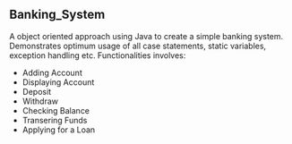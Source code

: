 ## Banking_System 
A object oriented approach using Java to create a simple banking system.
Demonstrates optimum usage of all case statements, static variables, exception handling etc.
Functionalities involves:
- Adding Account
- Displaying Account
- Deposit
- Withdraw
- Checking Balance
- Transering Funds
- Applying for a Loan
 
